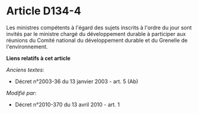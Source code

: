 # Article D134-4

Les ministres compétents à l'égard des sujets inscrits à l'ordre du jour sont invités par le ministre chargé du développement
durable à participer aux réunions du Comité national du développement durable et du Grenelle de l'environnement.

**Liens relatifs à cet article**

_Anciens textes_:

  - Décret n°2003-36 du 13 janvier 2003 - art. 5 (Ab)

_Modifié par_:

  - Décret n°2010-370 du 13 avril 2010 - art. 1
